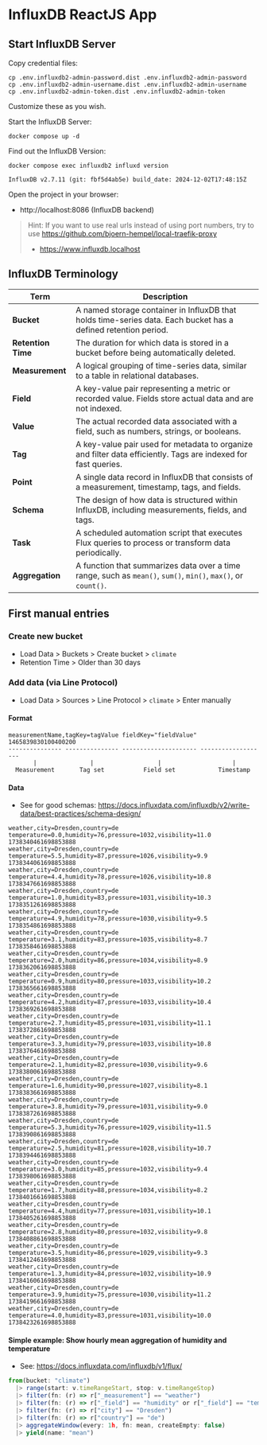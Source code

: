 # InfluxDB ReactJS App

## Start InfluxDB Server

Copy credential files:

```shell
cp .env.influxdb2-admin-password.dist .env.influxdb2-admin-password
cp .env.influxdb2-admin-username.dist .env.influxdb2-admin-username
cp .env.influxdb2-admin-token.dist .env.influxdb2-admin-token
```

Customize these as you wish.

Start the InfluxDB Server:

```shell
docker compose up -d
```

Find out the InfluxDB Version:

```shell
docker compose exec influxdb2 influxd version
```

```shell
InfluxDB v2.7.11 (git: fbf5d4ab5e) build_date: 2024-12-02T17:48:15Z
```

Open the project in your browser:

* http://localhost:8086 (InfluxDB backend)

> Hint: If you want to use real urls instead of using port numbers, try to use https://github.com/bjoern-hempel/local-traefik-proxy
>
> * https://www.influxdb.localhost

## InfluxDB Terminology

| Term               | Description                                                                                                    |
|--------------------|----------------------------------------------------------------------------------------------------------------|
| **Bucket**         | A named storage container in InfluxDB that holds time-series data. Each bucket has a defined retention period. |
| **Retention Time** | The duration for which data is stored in a bucket before being automatically deleted.                          |
| **Measurement**    | A logical grouping of time-series data, similar to a table in relational databases.                            |
| **Field**          | A key-value pair representing a metric or recorded value. Fields store actual data and are not indexed.        |
| **Value**          | The actual recorded data associated with a field, such as numbers, strings, or booleans.                       |
| **Tag**            | A key-value pair used for metadata to organize and filter data efficiently. Tags are indexed for fast queries. |
| **Point**          | A single data record in InfluxDB that consists of a measurement, timestamp, tags, and fields.                  |
| **Schema**         | The design of how data is structured within InfluxDB, including measurements, fields, and tags.                |
| **Task**           | A scheduled automation script that executes Flux queries to process or transform data periodically.            |
| **Aggregation**    | A function that summarizes data over a time range, such as `mean()`, `sum()`, `min()`, `max()`, or `count()`.  |

## First manual entries

### Create new bucket

* Load Data > Buckets > Create bucket > `climate`
* Retention Time > Older than 30 days

### Add data (via Line Protocol)

* Load Data > Sources > Line Protocol > `climate` > Enter manually

#### Format

```text
measurementName,tagKey=tagValue fieldKey="fieldValue" 1465839830100400200
--------------- --------------- --------------------- -------------------
       |               |                  |                    |
  Measurement       Tag set           Field set            Timestamp
```

#### Data

* See for good schemas: https://docs.influxdata.com/influxdb/v2/write-data/best-practices/schema-design/

```
weather,city=Dresden,country=de temperature=0.0,humidity=76,pressure=1032,visibility=11.0 1738340461698853888
weather,city=Dresden,country=de temperature=5.5,humidity=87,pressure=1026,visibility=9.9 1738344061698853888
weather,city=Dresden,country=de temperature=4.4,humidity=78,pressure=1026,visibility=10.8 1738347661698853888
weather,city=Dresden,country=de temperature=1.0,humidity=83,pressure=1031,visibility=10.3 1738351261698853888
weather,city=Dresden,country=de temperature=4.9,humidity=78,pressure=1030,visibility=9.5 1738354861698853888
weather,city=Dresden,country=de temperature=3.1,humidity=83,pressure=1035,visibility=8.7 1738358461698853888
weather,city=Dresden,country=de temperature=2.0,humidity=86,pressure=1034,visibility=8.9 1738362061698853888
weather,city=Dresden,country=de temperature=0.9,humidity=80,pressure=1033,visibility=10.2 1738365661698853888
weather,city=Dresden,country=de temperature=4.2,humidity=87,pressure=1033,visibility=10.4 1738369261698853888
weather,city=Dresden,country=de temperature=2.7,humidity=85,pressure=1031,visibility=11.1 1738372861698853888
weather,city=Dresden,country=de temperature=3.3,humidity=79,pressure=1033,visibility=10.8 1738376461698853888
weather,city=Dresden,country=de temperature=2.1,humidity=82,pressure=1030,visibility=9.6 1738380061698853888
weather,city=Dresden,country=de temperature=1.6,humidity=90,pressure=1027,visibility=8.1 1738383661698853888
weather,city=Dresden,country=de temperature=3.8,humidity=79,pressure=1031,visibility=9.0 1738387261698853888
weather,city=Dresden,country=de temperature=5.3,humidity=76,pressure=1029,visibility=11.5 1738390861698853888
weather,city=Dresden,country=de temperature=2.5,humidity=81,pressure=1028,visibility=10.7 1738394461698853888
weather,city=Dresden,country=de temperature=3.0,humidity=85,pressure=1032,visibility=9.4 1738398061698853888
weather,city=Dresden,country=de temperature=1.7,humidity=88,pressure=1034,visibility=8.2 1738401661698853888
weather,city=Dresden,country=de temperature=4.4,humidity=77,pressure=1031,visibility=10.1 1738405261698853888
weather,city=Dresden,country=de temperature=2.8,humidity=80,pressure=1032,visibility=9.8 1738408861698853888
weather,city=Dresden,country=de temperature=3.5,humidity=86,pressure=1029,visibility=9.3 1738412461698853888
weather,city=Dresden,country=de temperature=1.3,humidity=84,pressure=1032,visibility=10.9 1738416061698853888
weather,city=Dresden,country=de temperature=3.9,humidity=75,pressure=1030,visibility=11.2 1738419661698853888
weather,city=Dresden,country=de temperature=4.0,humidity=83,pressure=1031,visibility=10.0 1738423261698853888
```

#### Simple example: Show hourly mean aggregation of humidity and temperature

* See: https://docs.influxdata.com/influxdb/v1/flux/

```javascript
from(bucket: "climate")
  |> range(start: v.timeRangeStart, stop: v.timeRangeStop)
  |> filter(fn: (r) => r["_measurement"] == "weather")
  |> filter(fn: (r) => r["_field"] == "humidity" or r["_field"] == "temperature")
  |> filter(fn: (r) => r["city"] == "Dresden")
  |> filter(fn: (r) => r["country"] == "de")
  |> aggregateWindow(every: 1h, fn: mean, createEmpty: false)
  |> yield(name: "mean")
```


